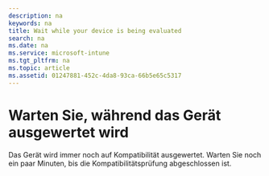 ```yaml
---
description: na
keywords: na
title: Wait while your device is being evaluated
search: na
ms.date: na
ms.service: microsoft-intune
ms.tgt_pltfrm: na
ms.topic: article
ms.assetid: 01247881-452c-4da8-93ca-66b5e65c5317
---
```

# Warten Sie, w&#228;hrend das Ger&#228;t ausgewertet wird
Das Gerät wird immer noch auf Kompatibilität ausgewertet. Warten Sie noch ein paar Minuten, bis die Kompatibilitätsprüfung abgeschlossen ist.

